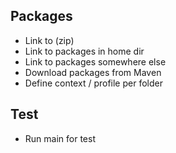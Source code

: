 ## Packages
* Link to (zip)
* Link to packages in home dir
* Link to packages somewhere else
* Download packages from Maven
* Define context / profile per folder


## Test
* Run main for test

